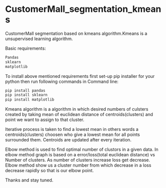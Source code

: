 # CustomerMall_segmentation_kmeans


CustomerMall segmentation based on kmeans algorithm.Kmeans is a unsupervised learning algorithm.

Basic requirements:

```javascript
Pandas
sklearn
matplotlib
```

To install above mentioned requirements first set-up pip installer for your python then run following commands in Command line:

```javascript
pip install pandas 
pip install sklearn
pip install matplotlib
```

Kmeans algorithm is a algorithm in which desired numbers of culsters created by taking mean of euclidean distance of centroids(clusters) and point we want to assign to that cluster.
 
Iterative process is taken to find a lowest mean in others words a centroids(clusters) choosen who give a lowest mean for all points surrounded them. Centroids are updated after every iteration.

Elbow method is used to find optimal number of clustors in a given data. In elbow method graph is based on a error/loss(total euclidean distance) vs Number of clusters. As number of clusters increase loss get decrease. Elbow method show us a cluster number from which decrease in a loss decrease rapidly so that is our elbow point.

Thanks and stay tuned.
